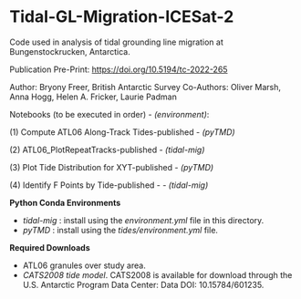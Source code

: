 # Tidal-GL-Migration-ICESat-2

Code used in analysis of tidal grounding line migration at Bungenstockrucken, Antarctica.

Publication Pre-Print: https://doi.org/10.5194/tc-2022-265

Author: Bryony Freer, British Antarctic Survey
Co-Authors: Oliver Marsh, Anna Hogg, Helen A. Fricker, Laurie Padman

Notebooks (to be executed in order) - _(environment)_: 

(1) Compute ATL06 Along-Track Tides-published - _(pyTMD)_

(2) ATL06_PlotRepeatTracks-published - _(tidal-mig)_

(3) Plot Tide Distribution for XYT-published - _(pyTMD)_

(4) Identify F Points by Tide-published - - _(tidal-mig)_

**Python Conda Environments**
* _tidal-mig_ : install using the *environment.yml* file in this directory. 
* _pyTMD_ : install using the *tides/environment.yml* file.

**Required Downloads** 
* ATL06 granules over study area.
* *CATS2008 tide model*. CATS2008 is available for download through the U.S. Antarctic Program Data Center: Data DOI: 10.15784/601235.
